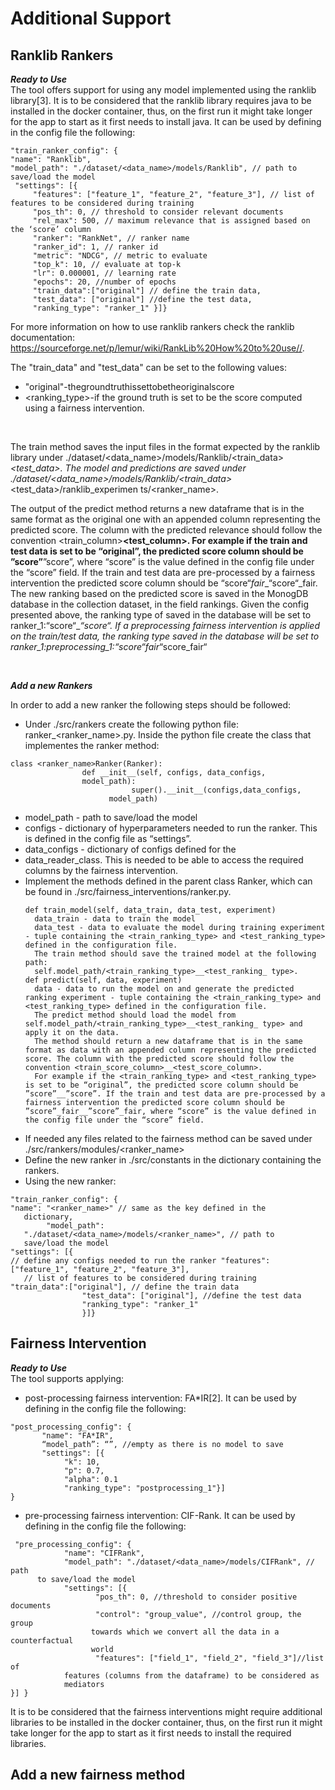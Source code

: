 # Additional Support
## Ranklib Rankers
***Ready to Use*** <br>
The tool offers support for using any model implemented using the ranklib library[3]. It is to be considered that the ranklib library requires java to be installed in the docker container, thus, on the first run it might take longer for the app to start as it first needs to install java. It can be used by defining in the config file the following:
```
"train_ranker_config": {
"name": "Ranklib",
"model_path": "./dataset/<data_name>/models/Ranklib", // path to
save/load the model
 "settings": [{
     "features": ["feature_1", "feature_2", "feature_3"], // list of
features to be considered during training
     "pos_th": 0, // threshold to consider relevant documents
     "rel_max": 500, // maximum relevance that is assigned based on
the ‘score’ column
     "ranker": "RankNet", // ranker name
     "ranker_id": 1, // ranker id
     "metric": "NDCG", // metric to evaluate
     "top_k": 10, // evaluate at top-k
     "lr": 0.000001, // learning rate
     "epochs": 20, //number of epochs
     "train_data":["original"] // define the train data,
     "test_data": ["original"] //define the test data,
     "ranking_type": "ranker_1" }]}
```
For more information on how to use ranklib rankers check the ranklib documentation: https://sourceforge.net/p/lemur/wiki/RankLib%20How%20to%20use//.
<br>

The "train_data" and "test_data" can be set to the following values:
- "original"-thegroundtruthissettobetheoriginalscore
- <ranking_type>-if the ground truth is set to be the score computed using a fairness intervention. 
<br>

The train method saves the input files in the format expected by the ranklib library under ./dataset/<data_name>/models/Ranklib/<train_data>_<test_data>. The model and predictions are saved under ./dataset/<data_name>/models/Ranklib/<train_data>_<test_data>/ranklib_experimen ts/<ranker_name>. <br>

The output of the predict method returns a new dataframe that is in the same format as the original one with an appended column representing the predicted score. The column with the predicted relevance should follow the convention <train_column>__<test_column>. For example if the train and test data is set to be “original”, the predicted score column should be ”score”__”score”, where “score” is the value defined in the config file under the “score” field. If the train and test data are pre-processed by a fairness intervention the predicted score column should be “score“_fair__“score“_fair.
<br>
The new ranking based on the predicted score is saved in the MonogDB database in the collection dataset, in the field rankings. Given the config presented above, the ranking type of saved in the database will be set to ranker_1:“score“__“score“. If a preprocessing fairness intervention is applied on the train/test data, the ranking type saved in the database will be set to ranker_1:preprocessing_1:“score“_fair__“score_fair“

<br>

***Add a new Rankers***

In order to add a new ranker the following steps should be followed:
- Under ./src/rankers create the following python file: ranker_<ranker_name>.py. Inside the python file create the class that implementes the ranker method:
```
class <ranker_name>Ranker(Ranker):
                def __init__(self, configs, data_configs,
                model_path):
                           super().__init__(configs,data_configs,
                      model_path)

```
  - model_path - path to save/load the model
  - configs - dictionary of hyperparameters needed to run the ranker. This is defined in the config file as “settings”.
  - data_configs - dictionary of configs defined for the 
  - data_reader_class. This is needed to be able to access the required columns by the fairness intervention.
- Implement the methods defined in the parent class Ranker, which can be found in ./src/fairness_interventions/ranker.py.
  ```
  def train_model(self, data_train, data_test, experiment)
    data_train - data to train the model
    data_test - data to evaluate the model during training experiment - tuple containing the <train_ranking_type> and <test_ranking_type> defined in the configuration file.
    The train method should save the trained model at the following path:
    self.model_path/<train_ranking_type>__<test_ranking_ type>.
  def predict(self, data, experiment)
    data - data to run the model on and generate the predicted ranking experiment - tuple containing the <train_ranking_type> and <test_ranking_type> defined in the configuration file.
    The predict method should load the model from self.model_path/<train_ranking_type>__<test_ranking_ type> and apply it on the data.
    The method should return a new dataframe that is in the same format as data with an appended column representing the predicted score. The column with the predicted score should follow the convention <train_score_column>__<test_score_column>.
    For example if the <train_ranking_type> and <test_ranking_type> is set to be “original”, the predicted score column should be ”score”__”score”. If the train and test data are pre-processed by a fairness intervention the predicted score column should be ”score”_fair__”score”_fair, where “score” is the value defined in the config file under the “score” field.
  ```
- If needed any files related to the fairness method can be saved under ./src/rankers/modules/<ranker_name>
- Define the new ranker in ./src/constants in the dictionary containing the rankers.
- Using the new ranker:
```
"train_ranker_config": {
"name": "<ranker_name>" // same as the key defined in the
   dictionary,
        "model_path":
   "./dataset/<data_name>/models/<ranker_name>", // path to
   save/load the model
"settings": [{
// define any configs needed to run the ranker "features": ["feature_1", "feature_2", "feature_3"],
   // list of features to be considered during training
"train_data":["original"], // define the train data
                "test_data": ["original"], //define the test data
                "ranking_type": "ranker_1"
                }]}

```

## Fairness Intervention

***Ready to Use*** <br>
The tool supports applying:
- post-processing fairness intervention: FA*IR[2]. It can be used by defining in the config file the following:
```
"post_processing_config": {
       "name": "FA*IR",
       “model_path”: “”, //empty as there is no model to save
       "settings": [{
            "k": 10,
            "p": 0.7,
            "alpha": 0.1
            "ranking_type": "postprocessing_1"}]
}

```

- pre-processing fairness intervention: CIF-Rank. It can be used by defining in the config file the following:
```
 "pre_processing_config": {
            "name": "CIFRank",
            "model_path": "./dataset/<data_name>/models/CIFRank", // path
      to save/load the model
            "settings": [{
                   "pos_th": 0, //threshold to consider positive documents
                   "control": "group_value", //control group, the group
                  towards which we convert all the data in a counterfactual
                  world
                   "features": ["field_1", "field_2", "field_3"]//list of
            features (columns from the dataframe) to be considered as
            mediators
}] }

```

It is to be considered that the fairness interventions might require additional libraries to be installed in the docker container, thus, on the first run it might take longer for the app to start as it first needs to install the required libraries.

## Add a new fairness method

